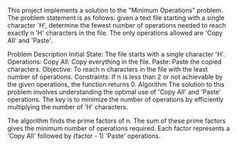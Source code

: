 This project implements a solution to the "Minimum Operations" problem. The problem statement is as follows: given a text file starting with a single character 'H', determine the fewest number of operations needed to reach exactly n 'H' characters in the file. The only operations allowed are 'Copy All' and 'Paste'.

Problem Description
Initial State: The file starts with a single character 'H'.
Operations:
Copy All: Copy everything in the file.
Paste: Paste the copied characters.
Objective: To reach n characters in the file with the least number of operations.
Constraints: If n is less than 2 or not achievable by the given operations, the function returns 0.
Algorithm
The solution to this problem involves understanding the optimal use of 'Copy All' and 'Paste' operations. The key is to minimize the number of operations by efficiently multiplying the number of 'H' characters.

The algorithm finds the prime factors of n.
The sum of these prime factors gives the minimum number of operations required.
Each factor represents a 'Copy All' followed by (factor - 1) 'Paste' operations.

